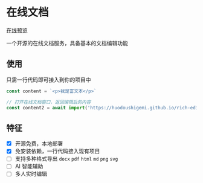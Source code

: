 # 在线文档


[在线预览](https://huodoushigemi.github.io/rich-editor)

一个开源的在线文档服务，具备基本的文档编辑功能

## 使用

只需一行代码即可接入到你的项目中

```js
const content = `<p>我是富文本</p>`

// 打开在线文档窗口，返回编辑后的内容
const content2 = await import('https://huodoushigemi.github.io/rich-editor/function.js').then(e => e.openDoc({ content }))
```

## 特征

- [x] 开源免费，本地部署
- [x] 免安装依赖，一行代码接入现有项目
- [ ] 支持多种格式导出 `docx` `pdf` `html` `md` `png` `svg`
- [ ] AI 智能辅助
- [ ] 多人实时编辑